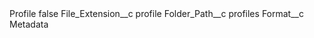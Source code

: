 <?xml version="1.0" encoding="UTF-8"?>
<CustomMetadata xmlns="http://soap.sforce.com/2006/04/metadata" xmlns:xsi="http://www.w3.org/2001/XMLSchema-instance" xmlns:xsd="http://www.w3.org/2001/XMLSchema">
    <label>Profile</label>
    <protected>false</protected>
    <values>
        <field>File_Extension__c</field>
        <value xsi:type="xsd:string">profile</value>
    </values>
    <values>
        <field>Folder_Path__c</field>
        <value xsi:type="xsd:string">profiles</value>
    </values>
    <values>
        <field>Format__c</field>
        <value xsi:type="xsd:string">Metadata</value>
    </values>
</CustomMetadata>
